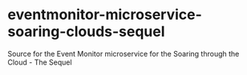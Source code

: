 # eventmonitor-microservice-soaring-clouds-sequel
Source for the Event Monitor microservice for the Soaring through the Cloud - The Sequel     
